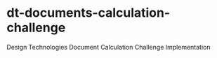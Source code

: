 # dt-documents-calculation-challenge
Design Technologies Document Calculation Challenge Implementation
